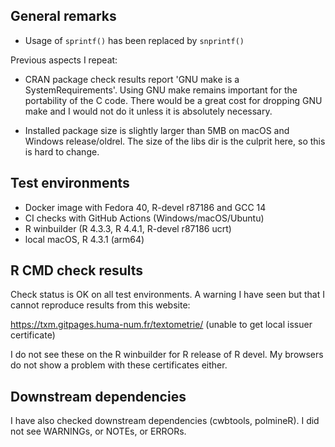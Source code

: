 ## General remarks

- Usage of `sprintf()` has been replaced by `snprintf()` 


Previous aspects I repeat:

- CRAN package check results report 'GNU make is a SystemRequirements'. Using
GNU make remains important for the portability of the C code. There would be a
great cost for dropping GNU make and I would not do it unless it is absolutely
necessary.

- Installed package size is slightly larger than 5MB on macOS and Windows
release/oldrel. The size of the libs dir is the culprit here, so this is hard to
change.


## Test environments

* Docker image with Fedora 40, R-devel r87186 and GCC 14
* CI checks with GitHub Actions (Windows/macOS/Ubuntu)
* R winbuilder (R 4.3.3, R 4.4.1, R-devel r87186 ucrt)
* local macOS, R 4.3.1 (arm64)


## R CMD check results

Check status is OK on all test environments. A warning I have seen but that I cannot reproduce results from this website:

https://txm.gitpages.huma-num.fr/textometrie/ (unable to get local issuer certificate)

I do not see these on the  R winbuilder for R release of R devel. My browsers do
not show a problem with these certificates either. 


## Downstream dependencies

I have also checked downstream dependencies (cwbtools, polmineR). I did not see
WARNINGs, or NOTEs, or ERRORs.
